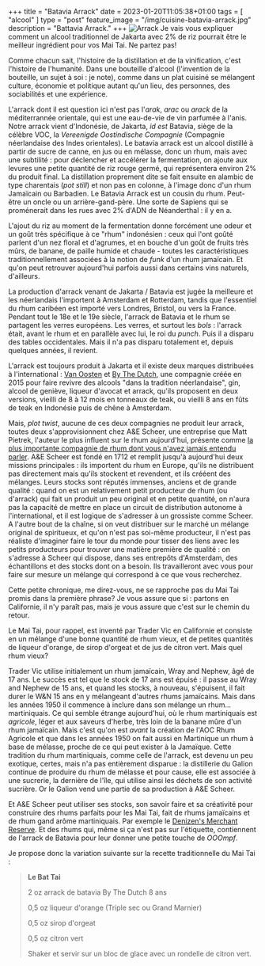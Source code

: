 +++
title = "Batavia Arrack"
date = 2023-01-20T11:05:38+01:00
tags = [ "alcool" ]
type = "post"
feature_image = "/img/cuisine-batavia-arrack.jpg"
description = "Battavia Arrack."
+++
![Arrack](/img/cuisine-batavia-arrack.jpg)
Je vais vous expliquer comment un alcool traditionnel de Jakarta avec 2% de riz pourrait être le meilleur ingrédient pour vos Mai Tai. Ne partez pas!<!--more-->

Comme chacun sait, l'histoire de la distillation et de la vinification, c'est l'histoire de l'humanité. Dans une bouteille d'alcool (l'invention de la bouteille, un sujet à soi : je note), comme dans un plat cuisiné se mélangent culture, économie et politique autant qu'un lieu, des personnes, des sociabilités et une expérience. 

L'arrack dont il est question ici n'est pas l'_arak_, _arac_ ou _arack_ de la méditerrannée orientale, qui est une eau-de-vie de vin parfumée à l'anis. Notre arrack vient d'Indonésie, de Jakarta, _id est_ Batavia, siège de la célèbre VOC, la _Vereenigde Oostindische Compagnie_ (Compagnie néerlandaise des Indes orientales). Le batavia arrack est un alcool distillé à partir de sucre de canne, en jus ou en mélasse, donc un rhum, mais avec une subtilité : pour déclencher et accélérer la fermentation, on ajoute aux levures une petite quantité de riz rouge germé, qui représentera environ 2% du produit final. La distillation proprement dite se fait ensuite en alambic de type charentais (_pot still_) et non pas en colonne, à l'image donc d'un rhum Jamaïcain ou Barbadien. Le Batavia Arrack est un cousin du rhum. Peut-être un oncle ou un arrière-gand-père. Une sorte de Sapiens qui se proménerait dans les rues avec 2% d'ADN de Néanderthal : il y en a.

L'ajout du riz au moment de la fermentation donne forcément une odeur et un goût très spécifique à ce "rhum" indonésien : ceux qui l'ont goûté parlent d'un nez floral et d'agrumes, et en bouche d'un goût de fruits très mûrs, de banane, de paille humide et chaude - toutes les caractéristiques traditionnellement associées à la notion de _funk_ d'un rhum jamaïcain. Et qu'on peut retrouver aujourd'hui parfois aussi dans certains vins naturels, d'ailleurs.

La production d'arrack venant de Jakarta / Batavia est jugée la meilleure et les néerlandais l'importent à Amsterdam et Rotterdam, tandis que l'essentiel du rhum caribéen est importé vers Londres, Bristol, ou vers la France. Pendant tout le 18e et le 19e siècle, l'arrack de Batavia et le rhum se partagent les verres européens. Les verres, et surtout les _bols_ : l'arrack était, avant le rhum et en parallèle avec lui, le roi du _punch_. Puis il a disparu des tables occidentales. Mais il n'a pas disparu totalement et, depuis quelques années, il revient.

L'arrack est toujours produit à Jakarta et il existe deux marques distribuées à l'international : [Van Oosten](https://alpenz.com/product-batavia.html) et [By The Dutch](https://www.bythedutch.com/), une compagnie créée en 2015 pour faire revivre des alcools "dans la tradition néerlandaise", gin, alcool de geniève, liqueur d'avocat et arrack, qu'ils proposent en deux versions, vieilli de 8 à 12 mois en tonneaux de teak, ou vieilli 8 ans en fûts de teak en Indonésie puis de chêne à Amsterdam.

Mais, _plot twist_, aucune de ces deux compagnies ne produit leur arrack, toutes deux s'approvisionnent chez A&E Scheer, une entreprise que Matt Pietrek, l'auteur le plus influent sur le rhum aujourd'hui, présente comme [la plus importante compagnie de rhum dont vous n'avez jamais entendu parler](https://cocktailwonk.com/2016/02/the-most-important-rum-company-youve-never-heard-of-ea-scheer-rum-merchants-to-the-world.html). A&E Scheer est fondé en 1712 et remplit jusqu'à aujourd'hui deux missions principales : ils importent du rhum en Europe, qu'ils ne distribuent pas directement mais qu'ils stockent et revendent, et ils crééent des mélanges. Leurs stocks sont réputés immenses, anciens et de grande qualité : quand on est un relativement petit producteur de rhum (ou d'arrack) qui fait un produit un peu original et en petite quantité, on n'aura pas la capacité de mettre en place un circuit de distribution autonome à l'international, et il est logique de s'adresser à un grossiste comme Scheer. A l'autre bout de la chaîne, si on veut distribuer sur le marché un mélange original de spiritueux, et qu'on n'est pas soi-même producteur, il n'est pas réaliste d'imaginer faire le tour du monde pour tisser des liens avec les petits producteurs pour trouver une matière première de qualité : on s'adresse à Scheer qui dispose, dans ses entrepôts d'Amsterdam, des échantillons et des stocks dont on a besoin. Ils travailleront avec vous pour faire sur mesure un mélange qui correspond à ce que vous recherchez.

Cette petite chronique, me direz-vous, ne se rapproche pas du Mai Tai promis dans la première phrase? Je vous assure que si : partons en Californie, il n'y paraît pas, mais je vous assure que c'est sur le chemin du retour. 

Le Mai Tai, pour rappel, est inventé par Trader Vic en Californie et consiste en un mélange d'une bonne quantité de rhum vieux, et de petites quantités de liqueur d'orange, de sirop d'orgeat et de jus de citron vert. Mais quel rhum vieux? 

Trader Vic utilise initialement un rhum jamaïcain, Wray and Nephew, âgé de 17 ans. Le succès est tel que le stock de 17 ans est épuisé : il passe au Wray and Nephew de 15 ans, et quand les stocks, à nouveau, s'épuisent, il fait durer le W&N 15 ans en y mélangeant d'autres rhums jamaïcains. Mais dans les années 1950 il commence à inclure dans son mélange un rhum... martiniquais. Ce qui semble étrange aujourd'hui, où le rhum martiniquais est _agricole_, léger et aux saveurs d'herbe, très loin de la banane mûre d'un rhum jamaïcain. Mais c'est qu'on est _avant_ la création de l'AOC Rhum Agricole et que dans les années 1950 on fait aussi en Martinique un rhum à base de mélasse, proche de ce qui peut exister à la Jamaïque. Cette tradition du rhum martiniquais, comme celle de l'arrack, est devenu un peu exotique, certes, mais n'a pas entièrement disparue : la distillerie du Galion continue de produire du rhum de mélasse et pour cause, elle est associée à une sucrerie, la dernière de l'île, qui utilise ainsi les déchets de son activité sucrière. Or le Galion vend une partie de sa production à A&E Scheer.

Et A&E Scheer peut utiliser ses stocks, son savoir faire et sa créativité pour construire des rhums parfaits pour les Mai Tai, fait de rhums jamaïcains et de rhum gand arôme martiniquais. Par exemple le [Denizen's Merchant Reserve](https://denizenrum.com/denizen-merchants-reserve/). Et des rhums qui, même si ça n'est pas sur l'étiquette, contiennent de l'arrack de Batavia pour leur donner une petite touche de _OOOmpf_. 

Je propose donc la variation suivante sur la recette traditionnelle du Mai Tai :

> **Le Bat Tai**
>
> 2 oz arrack de batavia By The Dutch 8 ans
>
> 0,5 oz liqueur d'orange (Triple sec ou Grand Marnier)
>
> 0,5 oz sirop d'orgeat
>
> 0,5 oz citron vert
>
> Shaker et servir sur un bloc de glace avec un rondelle de citron vert.